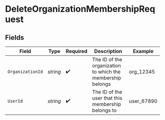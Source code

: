 # DeleteOrganizationMembershipRequest


## Fields

| Field                                                      | Type                                                       | Required                                                   | Description                                                | Example                                                    |
| ---------------------------------------------------------- | ---------------------------------------------------------- | ---------------------------------------------------------- | ---------------------------------------------------------- | ---------------------------------------------------------- |
| `OrganizationId`                                           | *string*                                                   | :heavy_check_mark:                                         | The ID of the organization to which the membership belongs | org_12345                                                  |
| `UserId`                                                   | *string*                                                   | :heavy_check_mark:                                         | The ID of the user that this membership belongs to         | user_67890                                                 |